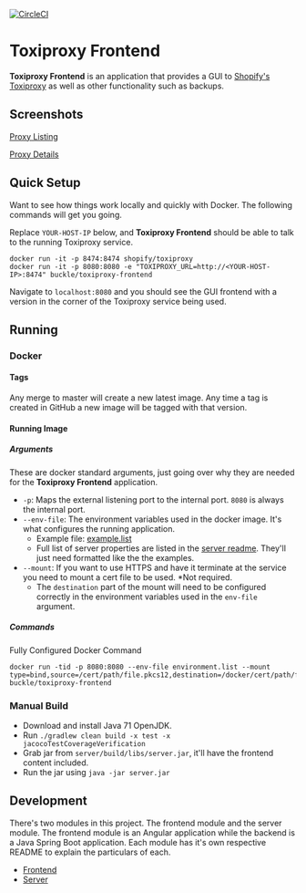 [![CircleCI](https://circleci.com/gh/buckle/toxiproxy-frontend/tree/master.svg?style=shield)](https://circleci.com/gh/buckle/toxiproxy-frontend/tree/master)
# Toxiproxy Frontend
**Toxiproxy Frontend** is an application that provides a GUI to [Shopify's Toxiproxy](https://github.com/Shopify/toxiproxy) as well as other functionality
such as backups.

## Screenshots
[Proxy Listing](screenshots/proxies.png)

[Proxy Details](screenshots/proxy-detail.png) 

## Quick Setup
Want to see how things work locally and quickly with Docker. The following commands will get you going. 

Replace `YOUR-HOST-IP` below, and **Toxiproxy Frontend** should be able to talk to the running Toxiproxy service. 

```
docker run -it -p 8474:8474 shopify/toxiproxy
docker run -it -p 8080:8080 -e "TOXIPROXY_URL=http://<YOUR-HOST-IP>:8474" buckle/toxiproxy-frontend
```

Navigate to `localhost:8080` and you should see the GUI frontend with a version in the corner of the Toxiproxy service being used.  
 
## Running 
### Docker
#### Tags
Any merge to master will create a new latest image. Any time a tag is created in GitHub a new image will be tagged with that version.

#### Running Image
##### Arguments
These are docker standard arguments, just going over why they are needed for the **Toxiproxy Frontend** application.

* `-p`: Maps the external listening port to the internal port. `8080` is always the internal port.
* `--env-file`: The environment variables used in the docker image. It's what configures the running application. 
  * Example file: [example.list](docker/example.list)
  * Full list of server properties are listed in the [server readme](server/README.md). They'll just need formatted like the the examples.
* `--mount`: If you want to use HTTPS and have it terminate at the service you need to mount a cert file to be used. *Not required.
  * The `destination` part of the mount will need to be configured correctly in the environment variables used in the `env-file` argument. 

##### Commands
Fully Configured Docker Command
```
docker run -tid -p 8080:8080 --env-file environment.list --mount type=bind,source=/cert/path/file.pkcs12,destination=/docker/cert/path/file.pkcs12,readonly=true buckle/toxiproxy-frontend
```

### Manual Build
* Download and install Java 71 OpenJDK.
* Run `./gradlew clean build -x test -x jacocoTestCoverageVerification`
* Grab jar from `server/build/libs/server.jar`, it'll have the frontend content included. 
* Run the jar using `java -jar server.jar`

## Development
There's two modules in this project. The frontend module and the server module. The frontend module is an Angular application while the backend
is a Java Spring Boot application. Each module has it's own respective README to explain the particulars of each. 

* [Frontend](frontend/README.md)
* [Server](server/README.md)